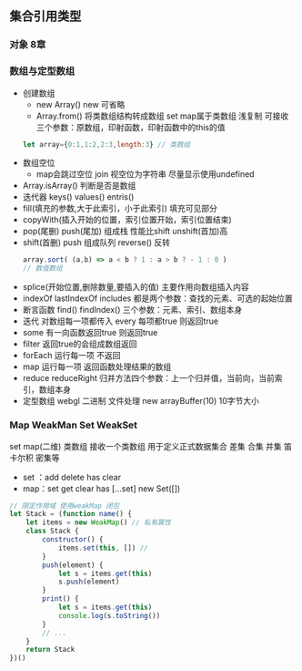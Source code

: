 ## 集合引用类型
### 对象 8章
### 数组与定型数组
- 创建数组
  - new Array() new 可省略
  - Array.from() 将类数组结构转成数组 set map属于类数组 浅复制 可接收三个参数：原数组，印射函数，印射函数中的this的值
  ```js
  let array={0:1,1:2,2:3,length:3} // 类数组

  ```
- 数组空位
    - map会跳过空位 join 视空位为字符串 尽量显示使用undefined
- Array.isArray() 判断是否是数组
- 迭代器 keys() values() entris()
- fill(填充的参数,大于此索引，小于此索引) 填充可见部分
- copyWith(插入开始的位置，索引位置开始，索引位置结束) 
- pop(尾删) push(尾加) 组成栈 性能比shift unshift(首加)高
- shift(首删) push 组成队列 reverse() 反转
  ```js 
  array.sort( (a,b) => a < b ? 1 : a > b ? - 1 : 0 )
  // 数值数组
  ```
- splice(开始位置,删除数量,要插入的值) 主要作用向数组插入内容
- indexOf lastIndexOf includes 都是两个参数：查找的元素、可选的起始位置
- 断言函数 find() findIndex() 三个参数：元素、索引、数组本身
- 迭代 对数组每一项都传入 every 每项都true 则返回true
-  some 有一向函数返回true 则返回true
- filter 返回true的会组成数组返回
- forEach 运行每一项 不返回
- map 运行每一项 返回函数处理结果的数组
- reduce reduceRight 归并方法四个参数：上一个归并值，当前向，当前索引，数组本身
- 定型数组 webgl 二进制  文件处理 new arrayBuffer(10) 10字节大小


### Map WeakMan Set WeakSet
set map(二维) 类数组    接收一个类数组
用于定义正式数据集合 差集 合集 并集 笛卡尔积 密集等
- set ：add delete has clear 
- map：set get clear has [...set] new Set([])
```js
// 限定作用域 使用weakMap 闭包
let Stack = (function name() {
    let items = new WeakMap() // 私有属性
    class Stack {
        constructor() {
            items.set(this, []) //
        }
        push(element) {
            let s = items.get(this)
            s.push(element)
        }
        print() {
            let s = items.get(this)
            console.log(s.toString())
        }
        // ...
    }
    return Stack
})()
```